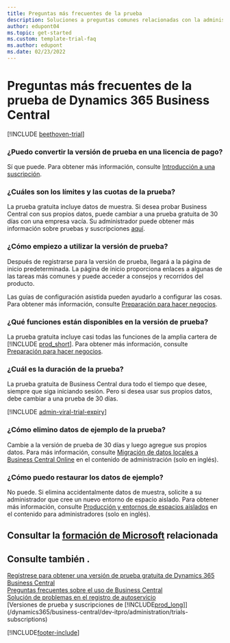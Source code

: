 ```yaml
---  
title: Preguntas más frecuentes de la prueba
description: Soluciones a preguntas comunes relacionadas con la administración y la configuración de la versión de prueba de Dynamics 365 Business Central. Aprenda a resolver problemas específicos de la plataforma y la aplicación.
author: edupont04
ms.topic: get-started
ms.custom: template-trial-faq
ms.author: edupont
ms.date: 02/23/2022
---
```


# <a name="dynamics-365-business-central-trial-faq" />Preguntas más frecuentes de la prueba de Dynamics 365 Business Central

[!INCLUDE [beethoven-trial](includes/beethoven-trial.md)]

### <a name="can-i-convert-the-trial-to-a-paid-license" />¿Puedo convertir la versión de prueba en una licencia de pago?

Sí que puede. Para obtener más información, consulte [Introducción a una suscripción](trial-signup.md#get-started-with-a-subscription).  

### <a name="what-are-the-trial-limits-and-quotas" />¿Cuáles son los límites y las cuotas de la prueba?

La prueba gratuita incluye datos de muestra. Si desea probar Business Central con sus propios datos, puede cambiar a una prueba gratuita de 30 días con una empresa vacía. Su administrador puede obtener más información sobre pruebas y suscripciones [aquí](/dynamics365/business-central/dev-itpro/administration/trials-subscriptions).  

### <a name="how-do-i-start-using-the-trial" />¿Cómo empiezo a utilizar la versión de prueba?

Después de registrarse para la versión de prueba, llegará a la página de inicio predeterminada. La página de inicio proporciona enlaces a algunas de las tareas más comunes y puede acceder a consejos y recorridos del producto.  

Las guías de configuración asistida pueden ayudarlo a configurar las cosas. Para obtener más información, consulte [Preparación para hacer negocios](ui-get-ready-business.md).  

### <a name="what-features-are-available-in-the-trial" />¿Qué funciones están disponibles en la versión de prueba?

La prueba gratuita incluye casi todas las funciones de la amplia cartera de [!INCLUDE [prod_short](includes/prod_short.md)]. Para obtener más información, consulte [Preparación para hacer negocios](ui-get-ready-business.md).  

### <a name="how-long-does-the-trial-last" />¿Cuál es la duración de la prueba?

La prueba gratuita de Business Central dura todo el tiempo que desee, siempre que siga iniciando sesión. Pero si desea usar sus propios datos, debe cambiar a una prueba de 30 días.  

[!INCLUDE [admin-viral-trial-expiry](includes/admin-viral-trial-expiry.md)]

### <a name="how-do-i-remove-sample-data-from-the-trial" />¿Cómo elimino datos de ejemplo de la prueba?

Cambie a la versión de prueba de 30 días y luego agregue sus propios datos. Para más información, consulte [Migración de datos locales a Business Central Online](/dynamics365/business-central/dev-itpro/administration/migrate-data) en el contenido de administración (solo en inglés).  

### <a name="how-do-i-restore-sample-data" />¿Cómo puedo restaurar los datos de ejemplo?

No puede. Si elimina accidentalmente datos de muestra, solicite a su administrador que cree un nuevo entorno de espacio aislado. Para obtener más información, consulte [Producción y entornos de espacios aislados](/dynamics365/business-central/dev-itpro/administration/environment-types) en el contenido para administradores (solo en inglés).  

## <a name="see-related-microsoft-trainingtrainingmodulestrial-dynamics-365-business-central" />Consultar la [formación de Microsoft](/training/modules/trial-dynamics-365-business-central/) relacionada

## <a name="see-also" />Consulte también .

[Regístrese para obtener una versión de prueba gratuita de Dynamics 365 Business Central](trial-signup.md)  
[Preguntas frecuentes sobre el uso de Business Central](across-faq.yml)  
[Solución de problemas en el registro de autoservicio](ui-troubleshoot-self-signup.md)  
[Versiones de prueba y suscripciones de [!INCLUDE[prod_long](includes/prod_long.md)]](/dynamics365/business-central/dev-itpro/administration/trials-subscriptions)  


[!INCLUDE[footer-include](includes/footer-banner.md)]

